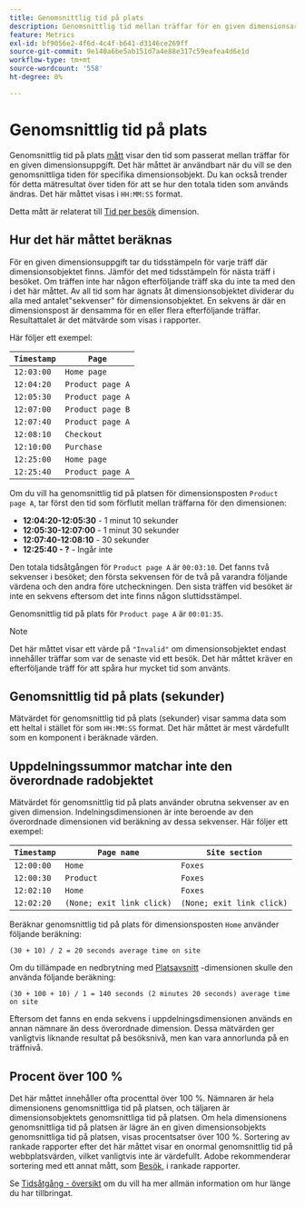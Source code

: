 ```yaml
---
title: Genomsnittlig tid på plats
description: Genomsnittlig tid mellan träffar för en given dimensionsartikel.
feature: Metrics
exl-id: bf9056e2-4f6d-4c4f-b641-d3146ce269ff
source-git-commit: 9e140a6be5ab151d7a4e88e317c59eafea4d6e1d
workflow-type: tm+mt
source-wordcount: '558'
ht-degree: 0%

---
```


# Genomsnittlig tid på plats

Genomsnittlig tid på plats [mått](overview.md) visar den tid som passerat mellan träffar för en given dimensionsuppgift. Det här måttet är användbart när du vill se den genomsnittliga tiden för specifika dimensionsobjekt. Du kan också trender för detta mätresultat över tiden för att se hur den totala tiden som används ändras. Det här måttet visas i `HH:MM:SS` format.

Detta mått är relaterat till [Tid per besök](../dimensions/time-spent-per-visit.md) dimension.

## Hur det här måttet beräknas

För en given dimensionsuppgift tar du tidsstämpeln för varje träff där dimensionsobjektet finns. Jämför det med tidsstämpeln för nästa träff i besöket. Om träffen inte har någon efterföljande träff ska du inte ta med den i det här måttet. Av all tid som har ägnats åt dimensionsobjektet dividerar du alla med antalet&quot;sekvenser&quot; för dimensionsobjektet. En sekvens är där en dimensionspost är densamma för en eller flera efterföljande träffar. Resultattalet är det mätvärde som visas i rapporter.

Här följer ett exempel:

| `Timestamp` | `Page` |
| --- | --- |
| `12:03:00` | `Home page` |
| `12:04:20` | `Product page A` |
| `12:05:30` | `Product page A` |
| `12:07:00` | `Product page B` |
| `12:07:40` | `Product page A` |
| `12:08:10` | `Checkout` |
| `12:10:00` | `Purchase` |
| `12:25:00` | `Home page` |
| `12:25:40` | `Product page A` |


Om du vill ha genomsnittlig tid på platsen för dimensionsposten `Product page A`, tar först den tid som förflutit mellan träffarna för den dimensionen:

* **12:04:20-12:05:30** - 1 minut 10 sekunder
* **12:05:30-12:07:00** - 1 minut 30 sekunder
* **12:07:40-12:08:10** - 30 sekunder
* **12:25:40 - ?** - Ingår inte

Den totala tidsåtgången för `Product page A` är `00:03:10`. Det fanns två sekvenser i besöket; den första sekvensen för de två på varandra följande värdena och den andra före utcheckningen. Den sista träffen vid besöket är inte en sekvens eftersom det inte finns någon sluttidsstämpel.

Genomsnittlig tid på plats för `Product page A` är `00:01:35`.

>[!NOTE]
>
>Det här måttet visar ett värde på `"Invalid"` om dimensionsobjektet endast innehåller träffar som var de senaste vid ett besök. Det här måttet kräver en efterföljande träff för att spåra hur mycket tid som använts.

## Genomsnittlig tid på plats (sekunder)

Mätvärdet för genomsnittlig tid på plats (sekunder) visar samma data som ett heltal i stället för som `HH:MM:SS` format. Det här måttet är mest värdefullt som en komponent i beräknade värden.

## Uppdelningssummor matchar inte den överordnade radobjektet

Mätvärdet för genomsnittlig tid på plats använder obrutna sekvenser av en given dimension. Indelningsdimensionen är inte beroende av den överordnade dimensionen vid beräkning av dessa sekvenser. Här följer ett exempel:

| `Timestamp` | `Page name` | `Site section` |
| --- | --- | --- |
| `12:00:00` | `Home` | `Foxes` |
| `12:00:30` | `Product` | `Foxes` |
| `12:02:10` | `Home` | `Foxes` |
| `12:02:20` | `(None; exit link click)` | `(None; exit link click)` |

Beräknar genomsnittlig tid på plats för dimensionsposten `Home` använder följande beräkning:

```text
(30 + 10) / 2 = 20 seconds average time on site
```

Om du tillämpade en nedbrytning med [Platsavsnitt](../dimensions/site-section.md) -dimensionen skulle den använda följande beräkning:

```text
(30 + 100 + 10) / 1 = 140 seconds (2 minutes 20 seconds) average time on site
```

Eftersom det fanns en enda sekvens i uppdelningsdimensionen används en annan nämnare än dess överordnade dimension. Dessa mätvärden ger vanligtvis liknande resultat på besöksnivå, men kan vara annorlunda på en träffnivå.

## Procent över 100 %

Det här måttet innehåller ofta procenttal över 100 %. Nämnaren är hela dimensionens genomsnittliga tid på platsen, och täljaren är dimensionsobjektets genomsnittliga tid på platsen. Om hela dimensionens genomsnittliga tid på platsen är lägre än en given dimensionsobjekts genomsnittliga tid på platsen, visas procentsatser över 100 %. Sortering av rankade rapporter efter det här måttet visar en onormal genomsnittlig tid på webbplatsvärden, vilket vanligtvis inte är värdefullt. Adobe rekommenderar sortering med ett annat mått, som [Besök](visits.md), i rankade rapporter.

Se [Tidsåtgång - översikt](time-spent.md) om du vill ha mer allmän information om hur länge du har tillbringat.
